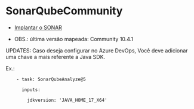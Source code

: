 # SonarQubeCommunity

- [Implantar o SONAR](https://portal.azure.com/#create/Microsoft.Template/uri/https%3A%2F%2Fraw.githubusercontent.com%2Fthomazbandeira%2FSonarQubeCommunity10%2Fmain%2FSonarAzureDeploy.json)



- OBS.: última versão mapeada: Community 10.4.1

UPDATES: Caso deseja configurar no Azure DevOps, Você deve adicionar uma chave a mais referente a Java SDK.

Ex.: 

        - task: SonarQubeAnalyze@5
        
          inputs:
        
            jdkversion: 'JAVA_HOME_17_X64'
